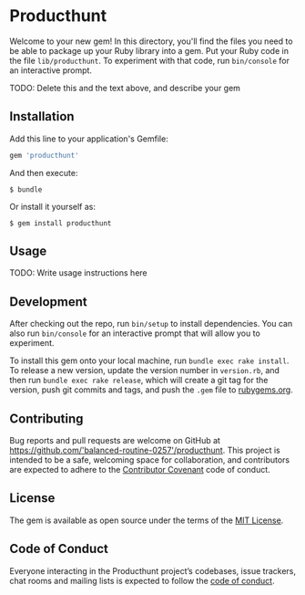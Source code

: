 # Producthunt

Welcome to your new gem! In this directory, you'll find the files you need to be able to package up your Ruby library into a gem. Put your Ruby code in the file `lib/producthunt`. To experiment with that code, run `bin/console` for an interactive prompt.

TODO: Delete this and the text above, and describe your gem

## Installation

Add this line to your application's Gemfile:

```ruby
gem 'producthunt'
```

And then execute:

    $ bundle

Or install it yourself as:

    $ gem install producthunt

## Usage

TODO: Write usage instructions here

## Development

After checking out the repo, run `bin/setup` to install dependencies. You can also run `bin/console` for an interactive prompt that will allow you to experiment.

To install this gem onto your local machine, run `bundle exec rake install`. To release a new version, update the version number in `version.rb`, and then run `bundle exec rake release`, which will create a git tag for the version, push git commits and tags, and push the `.gem` file to [rubygems.org](https://rubygems.org).

## Contributing

Bug reports and pull requests are welcome on GitHub at https://github.com/'balanced-routine-0257'/producthunt. This project is intended to be a safe, welcoming space for collaboration, and contributors are expected to adhere to the [Contributor Covenant](http://contributor-covenant.org) code of conduct.

## License

The gem is available as open source under the terms of the [MIT License](https://opensource.org/licenses/MIT).

## Code of Conduct

Everyone interacting in the Producthunt project’s codebases, issue trackers, chat rooms and mailing lists is expected to follow the [code of conduct](https://github.com/'balanced-routine-0257'/producthunt/blob/master/CODE_OF_CONDUCT.md).
